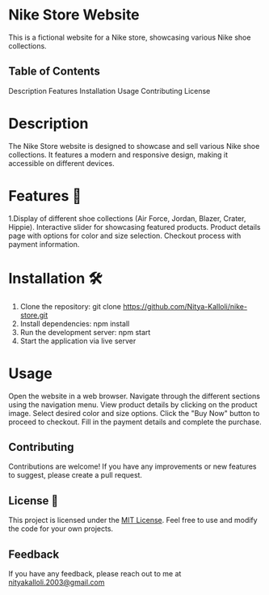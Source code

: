 # Nike Store Website
This is a fictional website for a Nike store, showcasing various Nike shoe collections.

## Table of Contents
Description
Features
Installation
Usage
Contributing
License

# Description
The Nike Store website is designed to showcase and sell various Nike shoe collections. It features a modern and responsive design, making it accessible on different devices.

# Features 🚀
1.Display of different shoe collections (Air Force, Jordan, Blazer, Crater, Hippie).
Interactive slider for showcasing featured products.
Product details page with options for color and size selection.
Checkout process with payment information.

# Installation 🛠️
1. Clone the repository: git clone https://github.com/Nitya-Kalloli/nike-store.git
2. Install dependencies: npm install
3. Run the development server: npm start
4. Start the application via live server

# Usage 
Open the website in a web browser.
Navigate through the different sections using the navigation menu.
View product details by clicking on the product image.
Select desired color and size options.
Click the "Buy Now" button to proceed to checkout.
Fill in the payment details and complete the purchase.

## Contributing
Contributions are welcome! If you have any improvements or new features to suggest, please create a pull request.

## License 📑

This project is licensed under the [MIT License](LICENSE). Feel free to use and modify the code for your own projects.

## Feedback

If you have any feedback, please reach out to me at nityakalloli.2003@gmail.com
